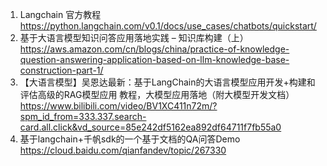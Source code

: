 1. Langchain 官方教程 https://python.langchain.com/v0.1/docs/use_cases/chatbots/quickstart/
2. 基于大语言模型知识问答应用落地实践 – 知识库构建（上）https://aws.amazon.com/cn/blogs/china/practice-of-knowledge-question-answering-application-based-on-llm-knowledge-base-construction-part-1/
3. 【大语言模型】吴恩达最新：基于LangChain的大语言模型应用开发+构建和评估高级的RAG模型应用 教程，大模型应用落地（附大模型开发文档）https://www.bilibili.com/video/BV1XC411n72m/?spm_id_from=333.337.search-card.all.click&vd_source=85e242df5162ea892df64711f7fb55a0
4. 基于langchain+千帆sdk的一个基于文档的QA问答Demo https://cloud.baidu.com/qianfandev/topic/267330
